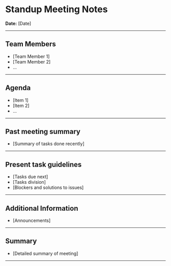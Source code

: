 # Standup Meeting Notes

**Date:** [Date]

---

## Team Members

- [Team Member 1]
- [Team Member 2]
- ...


---

## Agenda

- [Item 1]
- [Item 2]
- ...

---

## Past meeting summary

- [Summary of tasks done recently]

---

## Present task guidelines

- [Tasks due next]
- [Tasks division]
- [Blockers and solutions to issues]

---


## Additional Information

- [Announcements]

---

## Summary

- [Detailed summary of meeting]

---
